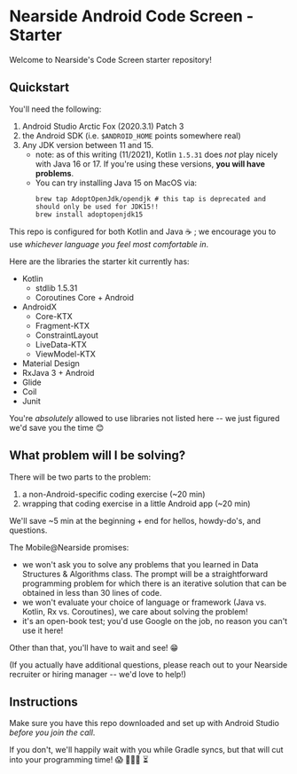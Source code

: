 # Nearside Android Code Screen - Starter

Welcome to Nearside's Code Screen starter repository! 

## Quickstart

You'll need the following: 

1. Android Studio Arctic Fox (2020.3.1) Patch 3
1. the Android SDK (i.e. `$ANDROID_HOME` points somewhere real)
1. Any JDK version between 11 and 15. 
   - note: as of this writing (11/2021), Kotlin `1.5.31` does _not_ play nicely with Java 16 or 17. If you're using these versions, **you will have problems**.
   - You can try installing Java 15 on MacOS via:
        ```shell
        brew tap AdoptOpenJdk/opendjk # this tap is deprecated and should only be used for JDK15!!
        brew install adoptopenjdk15
        ```
This repo is configured for both Kotlin and Java ☕️ ; we encourage you to use _whichever language you feel most comfortable in_. 

Here are the libraries the starter kit currently has: 
- Kotlin
    - stdlib 1.5.31
    - Coroutines Core + Android
- AndroidX
    - Core-KTX
    - Fragment-KTX
    - ConstraintLayout
    - LiveData-KTX
    - ViewModel-KTX
- Material Design 
- RxJava 3 + Android
- Glide
- Coil
- Junit

You're _absolutely_ allowed to use libraries not listed here -- we just figured we'd save you the time 😊

## What problem will I be solving?
There will be two parts to the problem: 
1. a non-Android-specific coding exercise (~20 min)
2. wrapping that coding exercise in a little Android app (~20 min)

We'll save ~5 min at the beginning + end for hellos, howdy-do's, and questions. 

The Mobile@Nearside promises: 

- we won't ask you to solve any problems that you learned in Data Structures & Algorithms class. The prompt will be a straightforward programming problem for which there is an iterative solution that can be obtained in less than 30 lines of code. 
- we won't evaluate your choice of language or framework (Java vs. Kotlin, Rx vs. Coroutines), we care about solving the problem!
- it's an open-book test; you'd use Google on the job, no reason you can't use it here!

Other than that, you'll have to wait and see! 😁

(If you actually have additional questions, please reach out to your Nearside recruiter or hiring manager -- we'd love to help!)

## Instructions
Make sure you have this repo downloaded and set up with Android Studio _before you join the call_. 

If you don't, we'll happily wait with you while Gradle syncs, but that will cut into your programming time! 😱 👩🏽‍💻 ⏳
